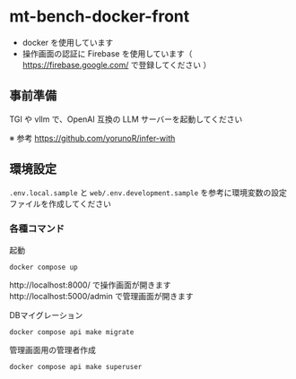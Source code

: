 # mt-bench-docker-front

* docker を使用しています
* 操作画面の認証に Firebase を使用しています（ https://firebase.google.com/ で登録してください ）

## 事前準備
TGI や vllm で、OpenAI 互換の LLM サーバーを起動してください

※ 参考 https://github.com/yorunoR/infer-with

## 環境設定

`.env.local.sample` と `web/.env.development.sample` を参考に環境変数の設定ファイルを作成してください


### 各種コマンド
起動
```
docker compose up
```

http://localhost:8000/ で操作画面が開きます  
http://localhost:5000/admin で管理画面が開きます


DBマイグレーション
```
docker compose api make migrate
```

管理画面用の管理者作成
```
docker compose api make superuser
```
